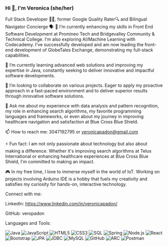 ### Hi 👋, I'm Veronica (she/her)
Full Stack Developer 👩‍💻, former Google Quality Rater🔍 and Bilingual Navigator Concierge 🗣️
🔭 I’m currently enhancing my skills in Front End Software Development at Promineo Tech and Bridgevalley Community & Technical College. I'm also exploring AI/Machine Learning with Codecademy. I've successfully developed and am now leading the front-end development of GlobeTales Exchange, demonstrating my full-stack capabilities.

🌱 I’m currently learning advanced web solutions and improving my expertise in Java, constantly seeking to deliver innovative and impactful software developments.

👯 I’m looking to collaborate on various projects. Eager to apply my proactive approach in a fast-paced environment and to deliver superior results through innovative software solutions.

💬 Ask me about my experience with data analysis and pattern recognition, my role in enhancing search algorithms, my favorite programming languages and frameworks, or even about my journey in improving healthcare navigation and satisfaction at Blue Cross Blue Shield.

📫 How to reach me: 3047192795 or veronicapadon@gmail.com

⚡ Fun fact: I am not only passionate about technology but also about making a difference. Whether it's improving search algorithms at Telus International or enhancing healthcare experiences at Blue Cross Blue Shield, I'm committed to making an impact.

🎮 In my free time, I love to immerse myself in the world of IoT. Working on projects involving Arduino IDE is a hobby that fuels my creativity and satisfies my curiosity for hands-on, interactive technology.

Connect with me:

LinkedIn: https://www.linkedin.com/in/veronicapadon/

GitHub: veropadon

Languages and Tools:


![Java](https://img.shields.io/badge/Java-%23ED8B00.svg?&style=for-the-badge&logo=java&logoColor=white)
![JavaScript](https://img.shields.io/badge/JavaScript-%23F7DF1E.svg?&style=for-the-badge&logo=javascript&logoColor=black)
![HTML5](https://img.shields.io/badge/HTML5-%23E34F26.svg?&style=for-the-badge&logo=html5&logoColor=white)
![CSS3](https://img.shields.io/badge/CSS3-%231572B6.svg?&style=for-the-badge&logo=css3&logoColor=white)
![SQL](https://img.shields.io/badge/SQL-%23430098.svg?&style=for-the-badge&logo=sql&logoColor=white)
![Spring](https://img.shields.io/badge/Spring-%236DB33F.svg?&style=for-the-badge&logo=spring&logoColor=white)
![Node.js](https://img.shields.io/badge/Node.js-%23339933.svg?&style=for-the-badge&logo=node-dot-js&logoColor=white)
![React](https://img.shields.io/badge/React-%2361DAFB.svg?&style=for-the-badge&logo=react&logoColor=black)
![Bootstrap](https://img.shields.io/badge/Bootstrap-%237952B3.svg?&style=for-the-badge&logo=bootstrap&logoColor=white)
![JPA](https://img.shields.io/badge/JPA-%2300f.svg?&style=for-the-badge)
![JDBC](https://img.shields.io/badge/JDBC-%23yellow.svg?&style=for-the-badge)
![MySQL](https://img.shields.io/badge/MySQL-%234479A1.svg?&style=for-the-badge&logo=mysql&logoColor=white)
![GitHub](https://img.shields.io/badge/GitHub-%23121011.svg?&style=for-the-badge&logo=github&logoColor=white)
![ARC](https://img.shields.io/badge/ARC-%23green.svg?&style=for-the-badge)
![Postman](https://img.shields.io/badge/Postman-%23FF6C37.svg?&style=for-the-badge&logo=postman&logoColor=white)
